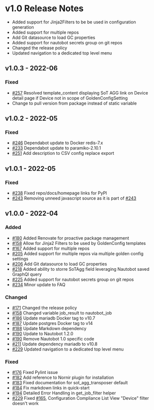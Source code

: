 # v1.0 Release Notes

- Added support for Jinja2Filters to be be used in configuration generation
- Added support for multiple repos
- Add Git datasource to load GC properties
- Added support for nautobot secrets group on git repos
- Changed the release policy
- Updated navigation to a dedicated top level menu

## v1.0.3 - 2022-06

### Fixed

- [#257](https://github.com/nautobot/nautobot-plugin-golden-config/issues/257) Resolved template_content displaying SoT AGG link on Device detail page if Device not in scope of GoldenConfigSetting
- Change to pull version from package instead of static variable

## v1.0.2 - 2022-05

### Fixed

- [#246](https://github.com/nautobot/nautobot-plugin-golden-config/issues/246) Dependabot update to Docker redis-7.x
- [#233](https://github.com/nautobot/nautobot-plugin-golden-config/issues/233) Dependabot update to paramiko-2.10.1
- [#251](https://github.com/nautobot/nautobot-plugin-golden-config/issues/251) Add description to CSV config replace export

## v1.0.1 - 2022-05

### Fixed

- [#238](https://github.com/nautobot/nautobot-plugin-golden-config/issues/238) Fixed repo/docs/homepage links for PyPI
- [#243](https://github.com/nautobot/nautobot-plugin-golden-config/issues/243) Removing unneed javascript source as it is part of [#243](https://github.com/nautobot/nautobot-plugin-golden-config/pull/243)

## v1.0.0 - 2022-04

### Added

- [#180](https://github.com/nautobot/nautobot-plugin-golden-config/issues/180) Added Renovate for proactive package management
- [#158](https://github.com/nautobot/nautobot-plugin-golden-config/issues/158) Allow for Jinja2 Filters to be used by GoldenConfig templates
- [#167](https://github.com/nautobot/nautobot-plugin-golden-config/issues/167) Added support for multiple repos
- [#205](https://github.com/nautobot/nautobot-plugin-golden-config/issues/205) Added support for multiple repos via multiple golden config settings
- [#206](https://github.com/nautobot/nautobot-plugin-golden-config/issues/206) Add Git datasource to load GC properties
- [#218](https://github.com/nautobot/nautobot-plugin-golden-config/issues/218) Added ability to storre SoTAgg field leveraging Nautobot saved GraphQl query
- [#225](https://github.com/nautobot/nautobot-plugin-golden-config/issues/225) Added support for nautobot secrets group on git repos
- [#234](https://github.com/nautobot/nautobot-plugin-golden-config/issues/234) Minor update to FAQ

### Changed

- [#171](https://github.com/nautobot/nautobot-plugin-golden-config/issues/171) Changed the release policy
- [#158](https://github.com/nautobot/nautobot-plugin-golden-config/issues/158) Changed variable job_result to nautobot_job
- [#186](https://github.com/nautobot/nautobot-plugin-golden-config/issues/186) Update mariadb Docker tag to v10.7
- [#187](https://github.com/nautobot/nautobot-plugin-golden-config/issues/187) Update postgres Docker tag to v14
- [#188](https://github.com/nautobot/nautobot-plugin-golden-config/issues/188) Update Markdown dependency
- [#190](https://github.com/nautobot/nautobot-plugin-golden-config/issues/190) Update to Nautobot 1.2.0
- [#190](https://github.com/nautobot/nautobot-plugin-golden-config/issues/190) Remove Nautobot 1.0 specific code
- [#211](https://github.com/nautobot/nautobot-plugin-golden-config/issues/211) Update dependency mariadb to v10.8
- [#229](https://github.com/nautobot/nautobot-plugin-golden-config/issues/229) Updated navigation to a dedicated top level menu

### Fixed

- [#176](https://github.com/nautobot/nautobot-plugin-golden-config/issues/176) Fixed Pylint issue
- [#182](https://github.com/nautobot/nautobot-plugin-golden-config/issues/182) Add reference to Nornir plugin for installation
- [#183](https://github.com/nautobot/nautobot-plugin-golden-config/issues/183) Fixed documentation for sot_agg_transposer default
- [#184](https://github.com/nautobot/nautobot-plugin-golden-config/issues/184) Fix markdown links in quick-start
- [#194](https://github.com/nautobot/nautobot-plugin-golden-config/issues/194) Detailed Error Handling in get_job_filter helper
- [#229](https://github.com/nautobot/nautobot-plugin-golden-config/issues/229) Fixed [#165](https://github.com/nautobot/nautobot-plugin-golden-config/pull/165), Configuration Compliance List View "Device" filter doesn't work
